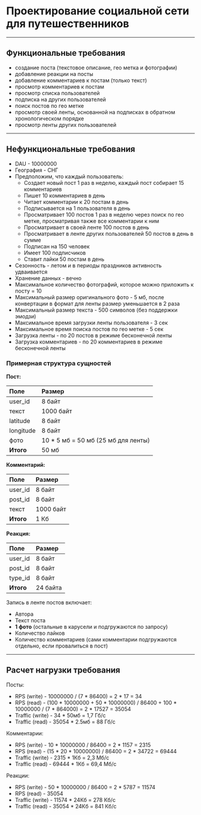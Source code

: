 # Проектирование социальной сети для путешественников

---

## Функциональные требования

- создание поста (текстовое описание, гео метка и фотографии)
- добавление реакции на посты
- добавление комментариев к постам (только текст)
- просмотр комментариев к постам
- просмотр списка пользователей
- подписка на других пользователей
- поиск постов по гео метке
- просмотр своей ленты, основанной на подписках в обратном хронологическом порядке
- просмотр ленты других пользователей

---

## Нефункциональные требования

- DAU - 10000000
- География - СНГ
- Предположим, что каждый пользователь:
    - Cоздает новый пост 1 раз в неделю, каждый пост собирает 15 комментариев
    - Пишет 10 комментариев в день
    - Читает комментарии к 20 постам в день
    - Подписывается на 1 пользователя в день
    - Просматривает 100 постов 1 раз в неделю через поиск по гео метке, просматривая также все комментарии к ним
    - Просматривает в своей ленте 100 постов в день
    - Просматривает в ленте других пользователей 50 постов в день в сумме
    - Подписан на 150 человек
    - Имеет 100 подписчиков
    - Ставит лайки 50 постам в день
- Сезонность - летом и в периоды праздников активность удваивается
- Хранение данных - вечно
- Максимальное количество фотографий, которое можно приложить к посту = 10
- Максимальный размер оригинального фото - 5 мб, после конвертации в формат для ленты размер уменьшается в 2 раза
- Максимальный размер текста - 500 символов (без поддержки эмодзи)
- Максимальное время загрузки ленты пользователя - 3 сек
- Максимальное время поиска постов по гео метке - 5 сек
- Загрузка ленты - по 20 постов в режиме бесконечной ленты
- Загрузка комментариев - по 20 комментариев в режиме бесконечной ленты

### Примерная структура сущностей

**Пост:**

| Поле      | Размер    |
|:----------|:----------|
| user_id   | 8 байт    |
| текст     | 1000 байт |
| latitude  | 8 байт    |
| longitude | 8 байт    |
| фото      | 10 * 5 мб = 50 мб (25 мб для ленты) |
| **Итого**     | 50 мб |

**Комментарий:**

| Поле           | Размер    |
|:---------------|:----------|
| user_id  | 8 байт    |
| post_id | 8 байт    |
| текст | 1000 байт |
| **Итого**     | 1 Кб      |

**Реакция:**

| Поле           | Размер |
|:---------------|:-------|
| user_id  | 8 байт |
| post_id | 8 байт |
| type_id | 8 байт |
| **Итого**     | 24 байта |

Запись в ленте постов включает:
- Автора
- Текст поста
- **1 фото** (остальные в карусели и подгружаются по запросу)
- Количество лайков
- Количество комментариев (сами комментарии подгружаются отдельно, если провалиться в пост)

---

## Расчет нагрузки требования

Посты:
- RPS (write) - 10000000 / (7 * 86400) = 2 * 17 = 34
- RPS (read) - (100 * 10000000 + 50 * 10000000) / 86400 + 100 * 10000000 / (7 * 864000) = 2 * 17527 = 35054
- Traffic (write) - 34 * 50мб = 1,7 Гб/с
- Traffic (read) - 35054 * 2.5мб = 88 Гб/с

Комментарии:
- RPS (write) - 10 * 10000000 / 86400 = 2 * 1157 = 2315
- RPS (read) - (15 * 20 * 10000000) / 86400 = 2 * 34722 = 69444
- Traffic (write) - 2315 * 1Кб = 2,3 Мб/с
- Traffic (read) - 69444 * 1Кб = 69,4 Мб/с

Реакции:
- RPS (write) - 50 * 10000000 / 86400 = 2 * 5787 = 11574
- RPS (read) - 35054
- Traffic (write) - 11574 * 24Кб = 278 Кб/с
- Traffic (read) - 35054 * 24Кб = 841 Кб/с